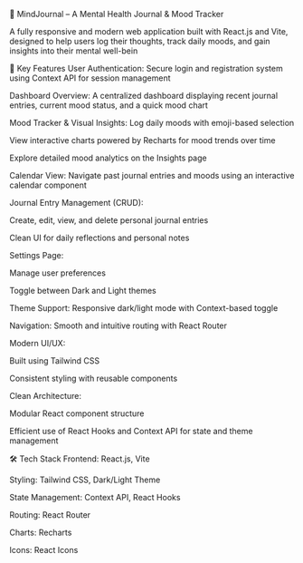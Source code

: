 🧠 MindJournal – A Mental Health Journal & Mood Tracker

A fully responsive and modern web application built with React.js and Vite, designed to help users log their thoughts, track daily moods, and gain insights into their mental well-bein

🚀 Key Features
User Authentication: Secure login and registration system using Context API for session management

Dashboard Overview: A centralized dashboard displaying recent journal entries, current mood status, and a quick mood chart

Mood Tracker & Visual Insights:
Log daily moods with emoji-based selection

View interactive charts powered by Recharts for mood trends over time

Explore detailed mood analytics on the Insights page

Calendar View: Navigate past journal entries and moods using an interactive calendar component

Journal Entry Management (CRUD):

Create, edit, view, and delete personal journal entries

Clean UI for daily reflections and personal notes

Settings Page:

Manage user preferences

Toggle between Dark and Light themes

Theme Support: Responsive dark/light mode with Context-based toggle

Navigation: Smooth and intuitive routing with React Router

Modern UI/UX:

Built using Tailwind CSS

Consistent styling with reusable components

Clean Architecture:

Modular React component structure

Efficient use of React Hooks and Context API for state and theme management

🛠️ Tech Stack
Frontend: React.js, Vite

Styling: Tailwind CSS, Dark/Light Theme

State Management: Context API, React Hooks

Routing: React Router

Charts: Recharts

Icons: React Icons
